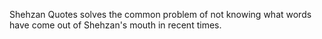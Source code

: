 Shehzan Quotes solves the common problem of not knowing what words have come out of Shehzan's mouth in recent times.